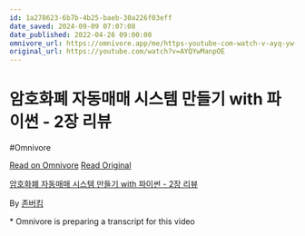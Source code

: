 ```yaml
---
id: 1a278623-6b7b-4b25-baeb-30a226f03eff
date_saved: 2024-09-09 07:07:08
date_published: 2022-04-26 09:00:00
omnivore_url: https://omnivore.app/me/https-youtube-com-watch-v-ayq-yw-manp-oe-191d3ad2d46
original_url: https://youtube.com/watch?v=AYQYwManpOE
---
```


# 암호화폐 자동매매 시스템 만들기 with 파이썬 - 2장 리뷰
#Omnivore
 
[Read on Omnivore](https://omnivore.app/me/https-youtube-com-watch-v-ayq-yw-manp-oe-191d3ad2d46)
[Read Original](https://youtube.com/watch?v=AYQYwManpOE)
 
[암호화폐 자동매매 시스템 만들기 with 파이썬 - 2장 리뷰](https://youtube.com/watch?v=AYQYwManpOE)

By [존버킴](https://www.youtube.com/@johnverkim)

\* Omnivore is preparing a transcript for this video